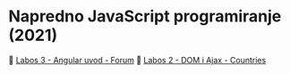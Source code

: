 # Napredno JavaScript programiranje (2021)

🔹 [Labos 3 - Angular uvod - Forum](https://javascript-lab3.vercel.app/)
🔹 [Labos 2 - DOM i Ajax - Countries](lab1-countries.surge.sh)

